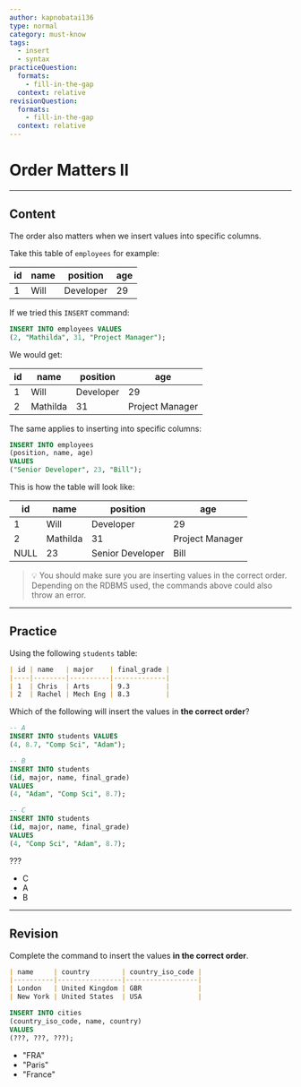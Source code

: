 ```yaml
---
author: kapnobatai136
type: normal
category: must-know
tags:
  - insert
  - syntax
practiceQuestion:
  formats:
    - fill-in-the-gap
  context: relative
revisionQuestion:
  formats:
    - fill-in-the-gap
  context: relative
---
```


# Order Matters II


---

## Content

The order also matters when we insert values into specific columns.

Take this table of `employees` for example:

| id | name | position  | age |
| -- | ---- | --------- | --- |
| 1  | Will | Developer | 29  |

If we tried this `INSERT` command:

```sql
INSERT INTO employees VALUES
(2, "Mathilda", 31, "Project Manager");
```

We would get:

| id | name     | position  | age             |
| -- | -------- | --------- | --------------- |
| 1  | Will     | Developer | 29              |
| 2  | Mathilda | 31        | Project Manager |

The same applies to inserting into specific columns:

```sql
INSERT INTO employees
(position, name, age)
VALUES
("Senior Developer", 23, "Bill");
```

This is how the table will look like:

| id   | name     | position         | age             |
| ---- | -------- | ---------------- | --------------- |
| 1    | Will     | Developer        | 29              |
| 2    | Mathilda | 31               | Project Manager |
| NULL | 23       | Senior Developer | Bill            |

> 💡 You should make sure you are inserting values in the correct order. Depending on the RDBMS used, the commands above could also throw an error.


---

## Practice

Using the following `students` table:

```md
| id | name   | major    | final_grade |
|----|--------|----------|-------------|
| 1  | Chris  | Arts     | 9.3         |
| 2  | Rachel | Mech Eng | 8.3         |
```

Which of the following will insert the values in **the correct order**?

```sql
-- A
INSERT INTO students VALUES
(4, 8.7, "Comp Sci", "Adam");

-- B
INSERT INTO students
(id, major, name, final_grade)
VALUES
(4, "Adam", "Comp Sci", 8.7);

-- C
INSERT INTO students
(id, major, name, final_grade)
VALUES
(4, "Comp Sci", "Adam", 8.7);
```

???

- C
- A
- B


---

## Revision

Complete the command to insert the values **in the correct order**.

```md
| name     | country        | country_iso_code |
|----------|----------------|------------------|
| London   | United Kingdom | GBR              |
| New York | United States  | USA              |
```

```sql
INSERT INTO cities
(country_iso_code, name, country)
VALUES
(???, ???, ???);
```

- "FRA"
- "Paris"
- "France"
